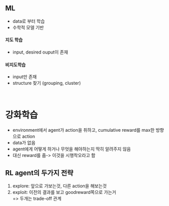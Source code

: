 ## ML

- data로 부터 학습
- 수학적 모델 기반

#### 지도 학습

- input, desired ouput이 존재

#### 비지도학습

- input만 존재
- structure 찾기 (grouping, cluster)

<br>

# 강화학습

- environment에서 agent가 action을 취하고, cumulative reward를 max한 방향으로 action
- data가 없음
- agent에게 어떻게 하거나 무엇을 해야하는지 딱히 알려주지 않음
- 대신 reward를 줌-> 이것을 시행착오라고 함

## RL agent의 두가지 전략

1. explore: 앞으로 가보는것, 다른 action을 해보는것
2. exploit: 이전의 결과를 보고 goodreward쪽으로 가는거
   <br>
   => 두개는 trade-off 관계
